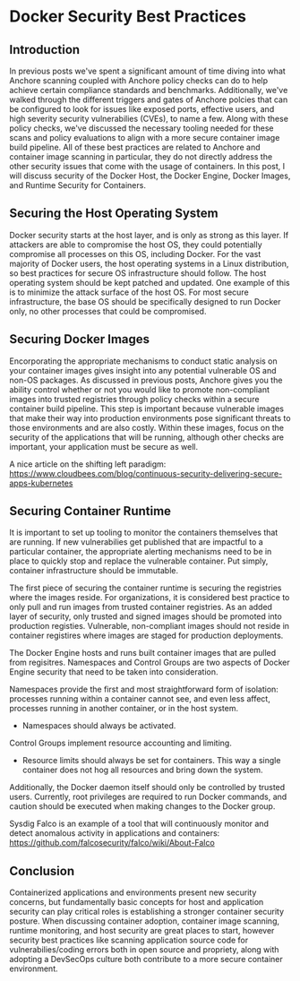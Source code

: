 # Docker Security Best Practices

## Introduction

In previous posts we've spent a significant amount of time diving into what Anchore scanning coupled with Anchore policy checks can do to help achieve certain compliance standards and benchmarks. Additionally, we've walked through the different triggers and gates of Anchore polcies that can be configured to look for issues like exposed ports, effective users, and high severity security vulnerabilies (CVEs), to name a few. Along with these policy checks, we've discussed the necessary tooling needed for these scans and policy evaluations to align with a more secure container image build pipeline. All of these best practices are related to Anchore and container image scanning in particular, they do not directly address the other security issues that come with the usage of containers. In this post, I will discuss security of the Docker Host, the Docker Engine, Docker Images, and Runtime Security for Containers. 

## Securing the Host Operating System

Docker security starts at the host layer, and is only as strong as this layer. If attackers are able to compromise the host OS, they could potentially compromise all processes on this OS, including Docker. For the vast majority of Docker users, the host operating systems in a Linux distribution, so best practices for secure OS infrastructure should follow. The host operating system should be kept patched and updated. One example of this is to minimize the attack surface of the host OS. For most secure infrastructure, the base OS should be specifically designed to run Docker only, no other processes that could be compromised. 

## Securing Docker Images

Encorporating the appropriate mechanisms to conduct static analysis on your container images gives insight into any potential vulnerable OS and non-OS packages. As discussed in previous posts, Anchore gives you the ability control whether or not you would like to promote non-compliant images into trusted registries through policy checks within a secure container build pipeline. This step is important because vulnerable images that make their way into production environments pose significant threats to those environments and are also costly. Within these images, focus on the security of the applications that will be running, although other checks are important, your application must be secure as well.

A nice article on the shifting left paradigm: https://www.cloudbees.com/blog/continuous-security-delivering-secure-apps-kubernetes

## Securing Container Runtime

It is important to set up tooling to monitor the containers themselves that are running. If new vulnerabilies get published that are impactful to a particular container, the appropriate alerting mechanisms need to be in place to quickly stop and replace the vulnerable container. Put simply, container infrastructure should be immutable.

The first piece of securing the container runtime is securing the registries where the images reside. For organizations, it is considered best practice to only pull and run images from trusted container registries. As an added layer of security, only trusted and signed images should be promoted into production registies. Vulnerable, non-compliant images should not reside in container registires where images are staged for production deployments. 

The Docker Engine hosts and runs built container images that are pulled from regisitres. Namespaces and Control Groups are two aspects of Docker Engine security that need to be taken into consideration. 

Namespaces provide the first and most straightforward form of isolation: processes running within a container cannot see, and even less affect, processes running in another container, or in the host system.

- Namespaces should always be activated.

Control Groups implement resource accounting and limiting. 

- Resource limits should always be set for containers. This way a single container does not hog all resources and bring down the system. 

Additionally, the Docker daemon itself should only be controlled by trusted users. Currently, root privileges are required to run Docker commands, and caution should be executed when making changes to the Docker group. 

Sysdig Falco is an example of a tool that will continuously monitor and detect anomalous activity in applications and containers: https://github.com/falcosecurity/falco/wiki/About-Falco


## Conclusion

Containerized applications and environments present new security concerns, but fundamentally basic concepts for host and application security can play critical roles is establishing a stronger container security posture. When discussing container adoption, container image scanning, runtime monitoring, and host security are great places to start, however security best practices like scanning application source code for vulnerabilies/coding errors both in open source and propriety, along with adopting a DevSecOps culture both contribute to a more secure container environment. 